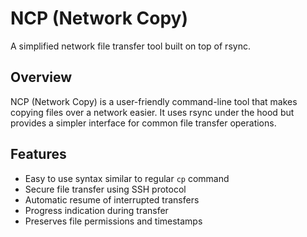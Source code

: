 # NCP (Network Copy)

A simplified network file transfer tool built on top of rsync.

## Overview

NCP (Network Copy) is a user-friendly command-line tool that makes copying files over a network easier. It uses rsync under the hood but provides a simpler interface for common file transfer operations.

## Features

- Easy to use syntax similar to regular `cp` command
- Secure file transfer using SSH protocol
- Automatic resume of interrupted transfers
- Progress indication during transfer
- Preserves file permissions and timestamps